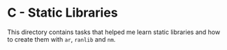 # C - Static Libraries
This directory contains tasks that helped me learn static libraries and how to create them with `ar`, `ranlib` and `nm`.
